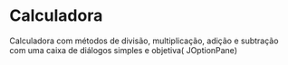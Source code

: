 # Calculadora
Calculadora com métodos de divisão, multiplicação, adição e subtração com uma  caixa de diálogos simples e objetiva( JOptionPane)
